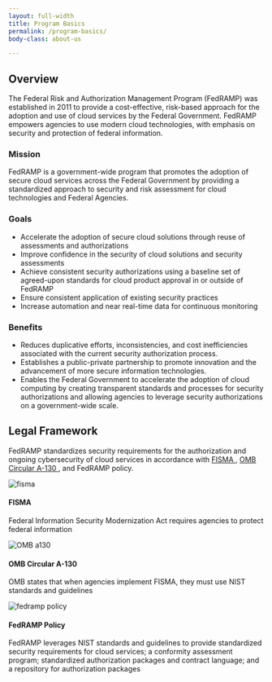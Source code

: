 ```yaml
---
layout: full-width
title: Program Basics
permalink: /program-basics/
body-class: about-us

---
```

<section class="overview">
	<div class="full-row">
		<div class="full-col">
			<h2>Overview</h2>
			<p>The Federal Risk and Authorization Management Program (FedRAMP) was established in 2011 to provide a cost-effective, risk-based approach for the adoption and use of cloud services by the Federal Government. FedRAMP empowers agencies to use modern cloud technologies, with emphasis on security and protection of federal information.</p>
		</div>
	</div>
	<div class="full-row">
		<div class="basics-col mgb-col-1">
			<div class="program-basics-title">
				<h3 class="mission-title">Mission</h3>
			</div>
			<p>FedRAMP is a government-wide program that promotes the adoption of secure cloud services across the Federal Government by providing a standardized approach to security and risk assessment for cloud technologies and Federal Agencies. </p>
		</div>
		<div class="basics-col mgb-col-2">
			<div class="program-basics-title">
				<h3 class="goals-title">Goals</h3>
			</div>
			<ul class="program-basics-goals">
				<li>Accelerate the adoption of secure cloud solutions through reuse of assessments and authorizations</li>
				<li>Improve confidence in the security of cloud solutions and security assessments</li>
				<li>Achieve consistent security authorizations using a baseline set of agreed-upon standards for cloud product approval in or outside of FedRAMP</li>
				<li>Ensure consistent application of existing security practices</li>
				<li>Increase automation and near real-time data for continuous monitoring</li>
			</ul>
		</div>
		<div class="basics-col mgb-col-3">
			<div class="program-basics-title">
				<h3 class="benefits-title">Benefits</h3>
			</div>
			<ul class="program-basics-benefits">
				<li>Reduces duplicative efforts, inconsistencies, and cost inefficiencies associated with the current security authorization process. </li>
				<li>Establishes a public-private partnership to promote innovation and the advancement of more secure information technologies. </li>
				<li>Enables the Federal Government to accelerate the adoption of cloud computing by creating transparent standards and processes for security authorizations and allowing agencies to leverage security authorizations on a government-wide scale.</li>
			</ul>
		</div>
		<div class="clearfix"></div>
	</div>
</section>
<section class="fedramp-legal-framework">
	<div class="full-row framework-mobile">
		<div class="basics-col framework-col-1">
			<h2>Legal Framework</h2>
			<p>FedRAMP standardizes security requirements for the authorization and ongoing cybersecurity of cloud services in accordance with <a href="https://www.congress.gov/bill/113th-congress/senate-bill/2521" target="_blank">FISMA <i class="fas fa-external-link-alt"></i></a>, <a href="https://www.whitehouse.gov/sites/whitehouse.gov/files/omb/circulars/A130/a130revised.pdf
" target="_blank">OMB Circular A-130 <i class="fas fa-external-link-alt"></i></a>, and FedRAMP policy.</p>
		</div>
		<div class="basics-col framework-col-2">
			<div class="framework-list">
				<div class="framework-image">
					<img src="{{site.baseurl}}/assets/img/fisma-graphic.svg" alt="fisma" />
				</div>
				<div class="framework-text">
					<h4>FISMA</h4>
					<p>Federal Information Security Modernization Act requires agencies to protect federal information</p>
				</div>
				<div class="clearfix"></div>
			</div>
			<div class="framework-list">
				<div class="framework-image">
					<img src="{{site.baseurl}}/assets/img/omb-circular-graphic.svg" alt="OMB a130" />
				</div>
				<div class="framework-text">
					<h4>OMB Circular A-130</h4>
					<p>OMB states that when agencies implement FISMA, they must use NIST standards and guidelines</p>
				</div>
				<div class="clearfix"></div>
			</div>
			<div class="framework-list">
				<div class="framework-image">
					<img src="{{site.baseurl}}/assets/img/fedramp-policy.svg" alt="fedramp policy" />
				</div>
				<div class="framework-text">
					<h4>FedRAMP Policy</h4>
					<p>FedRAMP leverages NIST standards and guidelines to provide standardized security requirements for cloud services; a conformity assessment program; standardized authorization packages and contract language; and a repository for authorization packages</p>
				</div>
				<div class="clearfix"></div>
			</div>
		</div>
		<div class="clearfix"></div>
	</div>
</section>
